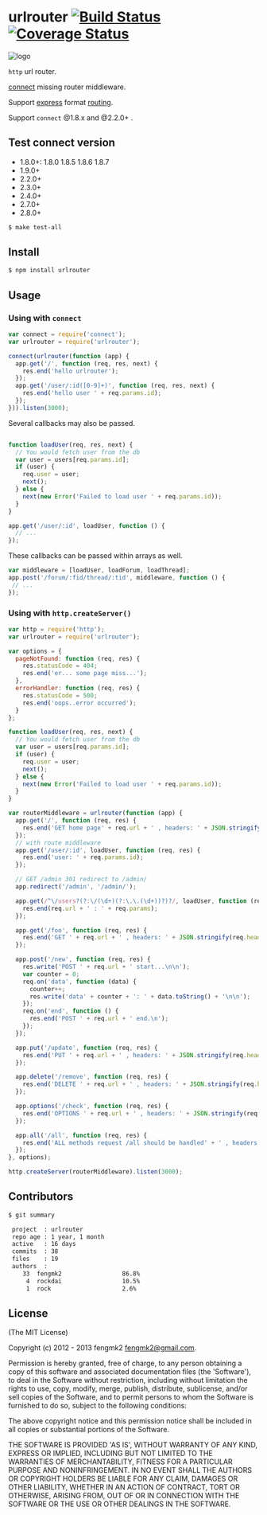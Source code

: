 # urlrouter [![Build Status](https://secure.travis-ci.org/fengmk2/urlrouter.png)](http://travis-ci.org/fengmk2/urlrouter) [![Coverage Status](https://coveralls.io/repos/fengmk2/urlrouter/badge.png)](https://coveralls.io/r/fengmk2/urlrouter)

![logo](https://raw.github.com/fengmk2/urlrouter/master/logo.png)

`http` url router.

[connect](https://github.com/senchalabs/connect) missing router middleware.

Support [express](http://expressjs.com) format [routing](http://expressjs.com/guide.html#routing).

Support `connect` @1.8.x and @2.2.0+ .

## Test connect version

* 1.8.0+: 1.8.0 1.8.5 1.8.6 1.8.7
* 1.9.0+
* 2.2.0+
* 2.3.0+
* 2.4.0+
* 2.7.0+
* 2.8.0+

```bash
$ make test-all
```

## Install

```bash
$ npm install urlrouter
```

## Usage

### Using with `connect`

```js
var connect = require('connect');
var urlrouter = require('urlrouter');

connect(urlrouter(function (app) {
  app.get('/', function (req, res, next) {
    res.end('hello urlrouter');
  });
  app.get('/user/:id([0-9]+)', function (req, res, next) {
    res.end('hello user ' + req.params.id);
  });
})).listen(3000);
```

Several callbacks may also be passed.

```js

function loadUser(req, res, next) {
  // You would fetch user from the db
  var user = users[req.params.id];
  if (user) {
    req.user = user;
    next();
  } else {
    next(new Error('Failed to load user ' + req.params.id));
  }
}

app.get('/user/:id', loadUser, function () {
  // ...
});
```

These callbacks can be passed within arrays as well.

```js
var middleware = [loadUser, loadForum, loadThread];
app.post('/forum/:fid/thread/:tid', middleware, function () {
 // ...
});
```

### Using with `http.createServer()`

```js
var http = require('http');
var urlrouter = require('urlrouter');

var options = {
  pageNotFound: function (req, res) {
    res.statusCode = 404;
    res.end('er... some page miss...');
  },
  errorHandler: function (req, res) {
    res.statusCode = 500;
    res.end('oops..error occurred');
  }
};

function loadUser(req, res, next) {
  // You would fetch user from the db
  var user = users[req.params.id];
  if (user) {
    req.user = user;
    next();
  } else {
    next(new Error('Failed to load user ' + req.params.id));
  }
}

var routerMiddleware = urlrouter(function (app) {
  app.get('/', function (req, res) {
    res.end('GET home page' + req.url + ' , headers: ' + JSON.stringify(req.headers));
  });
  // with route middleware
  app.get('/user/:id', loadUser, function (req, res) {
    res.end('user: ' + req.params.id);
  });

  // GET /admin 301 redirect to /admin/
  app.redirect('/admin', '/admin/');

  app.get(/^\/users?(?:\/(\d+)(?:\.\.(\d+))?)?/, loadUser, function (req, res) {
    res.end(req.url + ' : ' + req.params);
  });

  app.get('/foo', function (req, res) {
    res.end('GET ' + req.url + ' , headers: ' + JSON.stringify(req.headers));
  });

  app.post('/new', function (req, res) {
    res.write('POST ' + req.url + ' start...\n\n');
    var counter = 0;
    req.on('data', function (data) {
      counter++;
      res.write('data' + counter + ': ' + data.toString() + '\n\n');
    });
    req.on('end', function () {
      res.end('POST ' + req.url + ' end.\n');
    });
  });

  app.put('/update', function (req, res) {
    res.end('PUT ' + req.url + ' , headers: ' + JSON.stringify(req.headers));
  });

  app.delete('/remove', function (req, res) {
    res.end('DELETE ' + req.url + ' , headers: ' + JSON.stringify(req.headers));
  });

  app.options('/check', function (req, res) {
    res.end('OPTIONS ' + req.url + ' , headers: ' + JSON.stringify(req.headers));
  });

  app.all('/all', function (req, res) {
    res.end('ALL methods request /all should be handled' + ' , headers: ' + JSON.stringify(req.headers));
  });
}, options);

http.createServer(routerMiddleware).listen(3000);
```

## Contributors

```bash
$ git summary 

 project  : urlrouter
 repo age : 1 year, 1 month
 active   : 16 days
 commits  : 38
 files    : 19
 authors  : 
    33  fengmk2                 86.8%
     4  rockdai                 10.5%
     1  rock                    2.6%
```

## License 

(The MIT License)

Copyright (c) 2012 - 2013 fengmk2 <fengmk2@gmail.com>.

Permission is hereby granted, free of charge, to any person obtaining
a copy of this software and associated documentation files (the
'Software'), to deal in the Software without restriction, including
without limitation the rights to use, copy, modify, merge, publish,
distribute, sublicense, and/or sell copies of the Software, and to
permit persons to whom the Software is furnished to do so, subject to
the following conditions:

The above copyright notice and this permission notice shall be
included in all copies or substantial portions of the Software.

THE SOFTWARE IS PROVIDED 'AS IS', WITHOUT WARRANTY OF ANY KIND,
EXPRESS OR IMPLIED, INCLUDING BUT NOT LIMITED TO THE WARRANTIES OF
MERCHANTABILITY, FITNESS FOR A PARTICULAR PURPOSE AND NONINFRINGEMENT.
IN NO EVENT SHALL THE AUTHORS OR COPYRIGHT HOLDERS BE LIABLE FOR ANY
CLAIM, DAMAGES OR OTHER LIABILITY, WHETHER IN AN ACTION OF CONTRACT,
TORT OR OTHERWISE, ARISING FROM, OUT OF OR IN CONNECTION WITH THE
SOFTWARE OR THE USE OR OTHER DEALINGS IN THE SOFTWARE.
